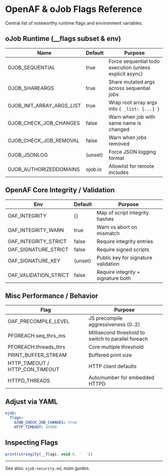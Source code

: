 # OpenAF & oJob Flags Reference

Central list of noteworthy runtime flags and environment variables.

## oJob Runtime (__flags subset & env)

| Name | Default | Purpose |
|------|---------|---------|
| OJOB_SEQUENTIAL | true | Force sequential todo execution (unless explicit async) |
| OJOB_SHAREARGS | true | Share mutated args across sequential jobs |
| OJOB_INIT_ARRAY_ARGS_LIST | true | Wrap root array args into `{ _list: [...] }` |
| OJOB_CHECK_JOB_CHANGES | false | Warn when job with same name is changed |
| OJOB_CHECK_JOB_REMOVAL | false | Warn when jobs removed |
| OJOB_JSONLOG | (unset) | Force JSON logging format |
| OJOB_AUTHORIZEDDOMAINS | ojob.io | Allowlist for remote includes |

## OpenAF Core Integrity / Validation

| Env | Default | Purpose |
|-----|---------|---------|
| OAF_INTEGRITY | {} | Map of script integrity hashes |
| OAF_INTEGRITY_WARN | true | Warn vs abort on mismatch |
| OAF_INTEGRITY_STRICT | false | Require integrity entries |
| OAF_SIGNATURE_STRICT | false | Require signed scripts |
| OAF_SIGNATURE_KEY | (unset) | Public key for signature validation |
| OAF_VALIDATION_STRICT | false | Require integrity + signature both |

## Misc Performance / Behavior

| Flag | Purpose |
|------|---------|
| OAF_PRECOMPILE_LEVEL | JS precompile aggressiveness (0..2) |
| PFOREACH.seq_thrs_ms | Millisecond threshold to switch to parallel foreach |
| PFOREACH.threads_thrs | Core multiple threshold |
| PRINT_BUFFER_STREAM | Buffered print size |
| HTTP_TIMEOUT / HTTP_CON_TIMEOUT | HTTP client defaults |
| HTTPD_THREADS | Auto/number for embedded HTTPD |

## Adjust via YAML

```yaml
ojob:
  flags:
    OJOB_CHECK_JOB_CHANGES: true
    HTTP_TIMEOUT: 45000
```

## Inspecting Flags

```javascript
print(stringify(__flags, void 0, '  '))
```

---
See also: `ojob-security.md`, main guides.

